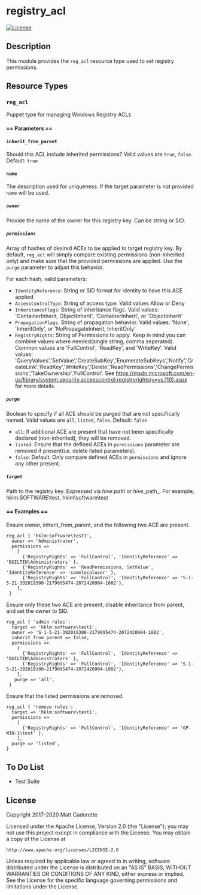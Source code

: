 registry_acl
============
[![License](https://img.shields.io/github/license/ipcrm/registry_acl.svg)](#license)

## Description
This module provides the `reg_acl` resource type used to set registry permissions.


## Resource Types
### `reg_acl`
Puppet type for managing Windows Registry ACLs


#### == **Parameters** ==

#### `inherit_from_parent`

Should this ACL include inherited permissions?  Valid values are `true`, `false`. Default: `true`

#### `name`

The description used for uniqueness.  If the target parameter is not provided `name` will be used.

##### `owner`

Provide the name of the owner for this registry key.  Can be string or SID.

##### `permissions`

Array of hashes of desired ACEs to be applied to target registry key.  By default, `reg_acl` will simply compare existing permissions (non-inherited only) and make sure that the provided permissions are applied.  Use the `purge` parameter to adjust this behavior.


For each hash, valid parameters:

- `IdentityReference`: String or SID format for identity to have this ACE applied
- `AccessControlType`: String of access type.  Valid values Allow or Deny
- `InheritanceFlags`:  String of inheritance flags.  Valid values: 'ContainerInherit, ObjectInherit', 'ContainerInherit', or 'ObjectInherit'
- `PropagationFlags`:  String of propagation behavior.  Valid values: 'None', 'InheritOnly', or 'NoPropagateInherit, InheritOnly'
- `RegistryRights`:    String of Permissions to apply.  Keep in mind you can combine values where needed(single string, comma seperated).  Common values are 'FullControl', 'ReadKey', and 'WriteKey'.  Valid values: 'QueryValues','SetValue','CreateSubKey','EnumerateSubKeys','Notify','CreateLink','ReadKey','WriteKey','Delete','ReadPermissions','ChangePermissions','TakeOwnership','FullControl'.  See https://msdn.microsoft.com/en-us/library/system.security.accesscontrol.registryrights(v=vs.110).aspx for more details.

##### `purge`

Boolean to specify if all ACE should be purged that are not specifically named.  Valid values are `all`, `listed`, `false`. Default: `false`

- `all`:  If additional ACE are present that have not been specifically declared (non-inherited), they will be removed.
- `listed`: Ensure that the defined ACEs in `permissions` parameter are removed if present(i.e. delete listed parameters).
- `false`:  Default.  Only compare defined ACEs in `permissions` and ignore any other present.

##### `target`

Path to the registry key.  Expressed via _hive_:_path_ or _hive_\_path_.  For example, hklm:SOFTWARE\test, hklm\software\test

#### == **Examples** ==

Ensure owner, inherit_from_parent, and the following two ACE are present.
```
reg_acl { 'hklm:software\test1',
  owner => 'Administrator',
  permissions =>
    [
      {'RegistryRights' => 'FullControl', 'IdentityReference' => 'BUILTIN\Administrators' },
      {'RegistryRights' => 'ReadPermissions, SetValue', 'IdentityReference' => 'somelocaluser' },
      {'RegistryRights' => 'FullControl', 'IdentityReference' => 'S-1-5-21-392019300-2179095474-2072420904-1002'},
    ],
 }
```

Ensure only these two ACE are present, disable inheritance from parent, and set the owner to SID.
```
reg_acl { 'admin rules':
  target => 'hklm:software\test1',
  owner => 'S-1-5-21-392019300-2179095474-2072420904-1002',
  inherit_from_parent => false,
  permissions =>
    [
      {'RegistryRights' => 'FullControl', 'IdentityReference' => 'BUILTIN\Administrators' },
      {'RegistryRights' => 'FullControl', 'IdentityReference' => 'S-1-5-21-392019300-2179095474-2072420904-1002'},
    ],
   purge => 'all',
 }
```

Ensure that the listed permissions are removed.
```
reg_acl { 'remove rules':
  target => 'hklm:software\test1',
  permissions =>
    [
      {'RegistryRights' => 'FullControl', 'IdentityReference' => 'GP-WIN-1\test' },
    ],
  purge => 'listed',
}
```

## To Do List
- Test Suite

## License

Copyright 2017-2020 Matt Cadorette

Licensed under the Apache License, Version 2.0 (the "License");
you may not use this project except in compliance with the License.
You may obtain a copy of the License at

    http://www.apache.org/licenses/LICENSE-2.0

Unless required by applicable law or agreed to in writing, software
distributed under the License is distributed on an "AS IS" BASIS,
WITHOUT WARRANTIES OR CONDITIONS OF ANY KIND, either express or implied.
See the License for the specific language governing permissions and
limitations under the License.
